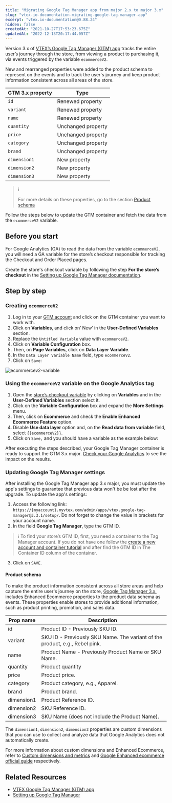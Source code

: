 ```yaml
---
title: "Migrating Google Tag Manager app from major 2.x to major 3.x"
slug: "vtex-io-documentation-migrating-google-tag-manager-app"
excerpt: "vtex.io-documentation@0.88.24"
hidden: false
createdAt: "2021-10-27T17:53:23.675Z"
updatedAt: "2022-12-13T20:17:44.057Z"
---
```


Version 3.x of [VTEX’s Google Tag Manager (GTM) app](https://developers.vtex.com/vtex-developer-docs/docs/vtex-google-tag-manager) tracks the entire user’s journey through the store, from viewing a product to purchasing it, via events triggered by the variable `ecommerceV2`.

New and rearranged properties were added to the product schema to represent on the events and to track the user's journey and keep product information consistent across all areas of the store.

| GTM 3.x property | Type               |
| ---------------- | ------------------ |
| `id`             | Renewed property   |
| `variant`        | Renewed property   |
| `name`           | Renewed property   |
| `quantity`       | Unchanged property |
| `price`          | Unchanged property |
| `category`       | Unchanged property |
| `brand`          | Unchanged property |
| `dimension1`     | New property       |
| `dimension2`     | New property       |
| `dimension3`     | New property       |

> ℹ️
>
> For more details on these properties, go to the section [Product schema](#product-schema)

Follow the steps below to update the GTM container and fetch the data from the `ecommerceV2` variable.

## Before you start

For Google Analytics (GA) to read the data from the variable `ecommerceV2`, you will need a GA variable for the store’s checkout responsible for tracking the Checkout and Order Placed pages.

Create the store's checkout variable by following the step **For the store’s checkout** in the [Setting up Google Tag Manager documentation](https://developers.vtex.com/vtex-developer-docs/docs/vtex-io-documentation-setting-up-google-tag-manager#creating-variables).

## Step by step

### Creating `ecommerceV2`

1. Log in to your [GTM account](https://tagmanager.google.com) and click on the GTM container you want to work with.
2. Click on **Variables**, and click on’ New’ in the **User-Defined Variables** section.
3. Replace the `Untitled Variable` value with `ecommerceV2`.
4. Click on **Variable Configuration** box.
5. Then, on **Page Variables**, click on **Data Layer Variable**.
6. In the `Data Layer Variable Name` field, type `ecommerceV2`.
7. Click on `Save`:

![ecommercev2-variable](https://raw.githubusercontent.com/vtexdocs/dev-portal-content/main/images/vtex-io-documentation-migrating-google-tag-manager-app-0.png)

### Using the `ecommerceV2` variable on the Google Analytics tag

1. Open the [store’s checkout variable](#before-you-start) by clicking on **Variables** and in the **User-Defined Variables** section select it.
2. Click on the **Variable Configuration** box and expand the **More Settings** menu.
3. Then, click on **Ecommerce** and check the **Enable Enhanced Ecommerce Feature** option.
4. Disable **Use data layer** option and, on the **Read data from variable** field, select `{{ecommerceV2}}`.
5. Click on `Save,` and you should have a variable as the example below:

After executing the steps described, your Google Tag Manager container is ready to support the GTM 3.x major. [Check your Google Analytics](https://support.google.com/analytics/answer/1009692?hl=en) to see the impact on the results.

### Updating Google Tag Manager settings

After installing the Google Tag Manager app 3.x major, you must update the app's settings to guarantee that previous data won't be be lost after the upgrade. To update the app's settings:

1. Access the following link: `https://{myaccount}.myvtex.com/admin/apps/vtex.google-tag-manager@3.3.1/setup/`. Do not forget to change the value in brackets for your account name.
2. In the field **Google Tag Manager**, type the GTM ID.

> ℹ️ To find your store’s GTM ID, first, you need a container to the Tag Manager account. If you do not have one follow the [create a new account and container tutorial](https://support.google.com/tagmanager/answer/6103696?hl=en#install) and after find the GTM ID in The Container ID column of the container.

3. Click on `SAVE`.

#### Product schema

To make the product information consistent across all store areas and help capture the entire user's journey on the store, [Google Tag Manager 3.x.](https://developers.vtex.com/vtex-developer-docs/docs/vtex-io-documentation-migrating-google-tag-manager-app) includes Enhanced Ecommerce properties to the product data schema as events. These properties enable stores to provide additional information, such as product printing, promotion, and sales data.

| Prop name  | Description                                                                 |
| ---------- | --------------------------------------------------------------------------- |
| id         | Product ID - Previously SKU ID.                                             |
| variant    | SKU ID - Previously SKU Name. The variant of the product, e.g., Rebel pink. |
| name       | Product Name - Previously Product Name or SKU Name.                         |
| quantity   | Product quantity                                                            |
| price      | Product price.                                                              |
| category   | Product category, e.g., Apparel.                                            |
| brand      | Product brand.                                                              |
| dimension1 | Product Reference ID.                                                       |
| dimension2 | SKU Reference ID.                                                           |
| dimension3 | SKU Name (does not include the Product Name).                               |

The `dimension1`, `dimension2`, `dimension3` properties are custom dimensions that you can use to collect and analyze data that Google Analytics does not automatically create.

For more information about custom dimensions and Enhanced Ecommerce, refer to [Custom dimensions and metrics](https://support.google.com/analytics/answer/2709828?hl=en&ref_topic=2709827#configuration&zippy=%2Cin-this-article) and [Google Enhanced ecommerce official guide](https://developers.google.com/analytics/devguides/collection/analyticsjs/enhanced-ecommerce#ecommerce-data) respectively.

## Related Resources

- [VTEX Google Tag Manager (GTM) app](https://developers.vtex.com/vtex-developer-docs/docs/vtex-google-tag-manager)
- [Setting up Google Tag Manager](https://developers.vtex.com/vtex-developer-docs/docs/vtex-io-documentation-setting-up-google-tag-manager)
